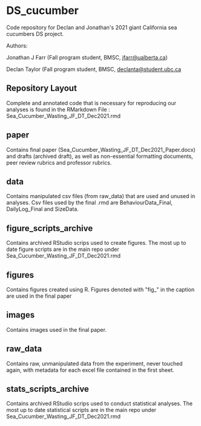 # DS_cucumber
Code repository for Declan and Jonathan's 2021 giant California sea cucumbers 
DS project.

Authors:

Jonathan J Farr (Fall program student, BMSC, jfarr@ualberta.ca)

Declan Taylor (Fall program student, BMSC, declanta@student.ubc.ca

## Repository Layout

Complete and annotated code that is necessary for reproducing our analyses is found in the RMarkdown File : Sea_Cucumber_Wasting_JF_DT_Dec2021.rmd

## paper

Contains final paper (Sea_Cucumber_Wasting_JF_DT_Dec2021_Paper.docx) and drafts (archived draft), as well as non-essential formatting documents, peer review rubrics and professor rubrics. 

## data

Contains manipulated csv files (from raw_data) that are used and unused in analyses. Csv files used by the final .rmd are BehaviourData_Final, DailyLog_Final and SizeData. 

## figure_scripts_archive

Contains archived RStudio scrips used to create figures. The most up to date figure scripts are in the main repo under Sea_Cucumber_Wasting_JF_DT_Dec2021.rmd

## figures

Contains figures created using R. Figures denoted with "fig_" in the caption are used in the final paper

## images

Contains images used in the final paper. 

## raw_data 

Contains raw, unmanipulated data from the experiment, never touched again, with metadata for each excel file contained in the first sheet.

## stats_scripts_archive

Contains archived RStudio scrips used to conduct statistical analyses. The most up to date statistical scripts are in the main repo under Sea_Cucumber_Wasting_JF_DT_Dec2021.rmd

